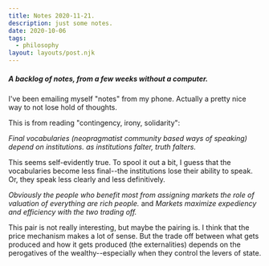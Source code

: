 ```yaml
---
title: Notes 2020-11-21.
description: just some notes.
date: 2020-10-06
tags:
  - philosophy	 
layout: layouts/post.njk
---
```


##### A backlog of notes, from a few weeks without a computer.

I've been emailing myself "notes" from my phone. Actually a pretty nice way to not lose hold of thoughts.

This is from reading "contingency, irony, solidarity":

*Final vocabularies (neopragmatist community based ways of speaking) depend on institutions. as institutions falter, truth falters.*

This seems self-evidently true. To spool it out a bit, I guess that the vocabularies become less final--the institutions lose their ability to speak. Or, they speak less clearly and less definitively. 

*Obviously the people who benefit most from assigning markets the role of valuation of everything are rich people.* and *Markets maximize expediency and efficiency with the two trading off.*

This pair is not really interesting, but maybe the pairing is. I think that the price mechanism makes a lot of sense. But the trade off between what gets produced and how it gets produced (the externalities) depends on the perogatives of the wealthy--especially when they control the levers of state. 
